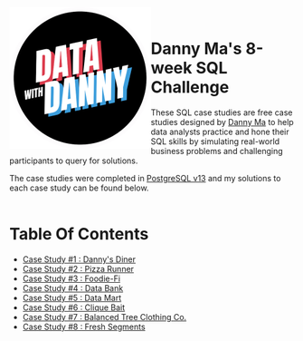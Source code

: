 <a href="https://8weeksqlchallenge.com/"> <img align="left" width="250" height="250" src="https://github.com/ChrisF03/Danny-Ma-SQL-Case-Studies-/blob/main/data-with-danny-logo-removebg-preview.png"></a>
<br>
# Danny Ma's 8-week SQL Challenge 
These SQL case studies are free case studies designed by [Danny Ma](https://www.linkedin.com/in/datawithdanny/) to help data analysts practice and hone their SQL skills by simulating real-world business problems and challenging participants to query for solutions. 

The case studies were completed in <ins>PostgreSQL v13</ins> and my solutions to each case study can be found below.
<br>
<br>
# Table Of Contents
* [Case Study #1 : Danny's Diner](https://github.com/ChrisF03/Danny-Ma-SQL-Case-Studies-/tree/main/Solutions/Case%20Study%20%231%20-%20Danny%E2%80%99s%20Diner) <!-- (12/12 queries completed) -->
* [Case Study #2 : Pizza Runner](https://github.com/ChrisF03/Danny-Ma-SQL-Case-Studies-/tree/main/Solutions/Case%20Study%20%232%20-%20Pizza%20Runner) <!-- (26/29 queries completed) -->
* [Case Study #3 : Foodie-Fi](https://github.com/ChrisF03/Danny-Ma-SQL-Case-Studies-/tree/main/Solutions/Case%20Study%20%233%20-%20Foodie-Fi) <!-- (17/18 queries completed) -->
* [Case Study #4 : Data Bank](https://github.com/ChrisF03/Danny-Ma-SQL-Case-Studies-/tree/main/Solutions/Case%20Study%20%234%20-%20Data%20Bank) <!-- (9/10 queries completed) -->
* [Case Study #5 : Data Mart](https://github.com/ChrisF03/Danny-Ma-SQL-Case-Studies-/tree/main/Solutions/Case%20Study%20%235%20-%20Data%20Mart) <!-- (11/11 queries completed) -->
* [Case Study #6 : Clique Bait](https://github.com/ChrisF03/Danny-Ma-SQL-Case-Studies-/tree/main/Solutions/Case%20Study%20%236%20-%20Clique%20Bait) <!-- (17/17 queries completed) -->
* [Case Study #7 : Balanced Tree Clothing Co.](https://github.com/ChrisF03/Danny-Ma-SQL-Case-Studies-/tree/main/Solutions/Case%20Study%20%237%20-%20Balanced%20Tree%20Clothing%20Co.) <!-- (21/21 queries completed) -->
* [Case Study #8 : Fresh Segments](https://github.com/ChrisF03/Danny-Ma-SQL-Case-Studies-/tree/main/Solutions/Case%20Study%20%238%20-%20Fresh%20Segments)
